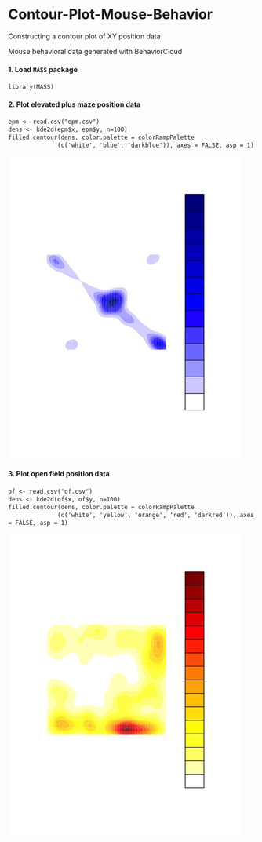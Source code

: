 # Contour-Plot-Mouse-Behavior
Constructing a contour plot of XY position data  

Mouse behavioral data generated with BehaviorCloud

#### 1. Load ```MASS``` package

```
library(MASS)
```

#### 2. Plot elevated plus maze position data

```
epm <- read.csv("epm.csv")
dens <- kde2d(epm$x, epm$y, n=100)
filled.contour(dens, color.palette = colorRampPalette
              (c('white', 'blue', 'darkblue')), axes = FALSE, asp = 1)
```
![EPM](https://github.com/tracybedrosian/Contour-Plot-Mouse-Behavior/blob/master/EPMRplot.jpeg?raw=true "EPM")

#### 3. Plot open field position data

```
of <- read.csv("of.csv")
dens <- kde2d(of$x, of$y, n=100)
filled.contour(dens, color.palette = colorRampPalette
              (c('white', 'yellow', 'orange', 'red', 'darkred')), axes = FALSE, asp = 1)
```
![OF](https://github.com/tracybedrosian/Contour-Plot-Mouse-Behavior/blob/master/OFRplot.jpeg?raw=true "OF")
